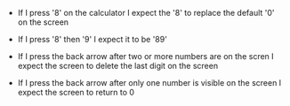 - If I press '8' on the calculator I expect the '8' to replace the default '0' on the screen

- If I press '8' then '9' I expect it to be '89'

- If I press the back arrow after two or more numbers are on the scren I expect the screen to delete the last digit on the screen

- If I press the back arrow after only one number is visible on the screen I expect the screen to return to 0